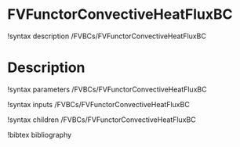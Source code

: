 # FVFunctorConvectiveHeatFluxBC

!syntax description /FVBCs/FVFunctorConvectiveHeatFluxBC

# Description


!syntax parameters /FVBCs/FVFunctorConvectiveHeatFluxBC

!syntax inputs /FVBCs/FVFunctorConvectiveHeatFluxBC

!syntax children /FVBCs/FVFunctorConvectiveHeatFluxBC

!bibtex bibliography
